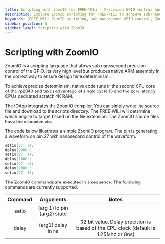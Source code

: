 ```yaml
---
title: Scripting with ZoomIO for FREE-WILi - Precision GPIO Control and Integration
description: Explore ZoomIO scripting for FREE-WILi to achieve sub-nanosecond GPIO control with native ARM assembly. Learn about ZoomIO commands, integration with the IOApp, and how to write and execute scripts for precise digital waveform generation.
keywords: [FREE-WILi ZoomIO scripting, sub-nanosecond GPIO control, ZoomIO commands, ARM assembly for GPIO, FREE-WILi IOApp integration, ZoomIO examples, precision waveform generation]
sidebar_position: 5
sidebar_label: Scripting with ZoomIO
---
```


# Scripting with ZoomIO

ZoomIO is a scripting language that allows sub nanosecond precision control of the GPIO. Its very high level but produces native ARM assembly in the correct way to ensure design time determinism.

To achieve precise determinism, native code runs in the second CPU core of the rp2040 and takes advantage of single cycle IO and the zero latency CPUs dedicated scratch 4K RAM.

<!-- The zoomio is used to implement the logic analyzer view on the GUI screen.  -->

The IOApp integrates the ZoomIO compiler. You can simply write the source file and download to the scripts directory. The FREE-WILi will determine which engine to target based on the file extension. The ZoomIO source files have the extension zio.

The code below illustrates a simple ZoomIO program. The pin is generating a waveform on pin 27 with nanosecond control of the waveform.

```cpp
setio(27, 1);
delay(2000);
setio(27, 0);
delay(1000);
setio(27, 1);
delay(2000);
setio(27, 0);
```

The ZoomIO commands are executed in a sequence. The following commands are currently supported.

<!-- | **Command** 	|                        **Arguments**                        	    |                                                   **Notes**                                                   	|
|:-----------:	|:-----------------------------------------------------------:	    |:-------------------------------------------------------------------------------------------------------------:	|
|    setio    	|                 (arg 1) Io pin (arg2) state                 	    |                                                                                                               	|
|    delay    	|                      (arg1) delay in ns                     	    |               32 bit value. Delay precision is based of the CPU clock (default is 125Mhz or 8ns)              	|
|     loop    	|              (arg) number of loops till loopend             	    |                                                                                                               	|
|   endloop   	|                          ends loop                          	    |                                                                                                               	|
|   waitfor   	|             (arg1) io pin <br/> (arg2) transistion                |                              waits for a pin to be high, low, rising, or failing                              	|
|    begin    	|      (arg1) buffersizein bytes <br/> (arg2) bufferbitsize         |                   initials a capture buffer up to 2Kbytes, word size can be 8,16, or 32 bits                  	|
|   readpins  	|                       (arg1) startpin                       	    | reads bufferbitsize in to the buffer. it the top bit is the start pin followed by consecutively numbered bits 	|
|   trigger   	|              (arg1) io pin <br/> (arg2) transition                |                             triggers on a pin to be high, low, rising, or failing                             	|
|   fifoloop  	|              (arg1) loops to make after trigger             	    |                                     once triggered still collected samples                                    	|
|   measure   	|                      (arg1) generic tag                     	    |                         copies tag and 24 bit timer to buffer (buffer must be 32 bit)                         	|
|    chrono   	| (arg1) start=1,stop=2,reset=3, <br/> (arg2)  measurement index    |                          Records timing statistics for up to 16 values with min, max                          	| -->

| **Command** 	|          **Arguments**          	|                                      **Notes**                                     	|
|:-----------:	|:-------------------------------:	|:----------------------------------------------------------------------------------:	|
|    setio    	| (arg 1) Io pin <br/> (arg2) state |                                                                                    	|
|    delay    	|        (arg1) delay in ns       	| 32 bit value. Delay precision is based of the CPU clock (default is 125Mhz or 8ns) 	|

